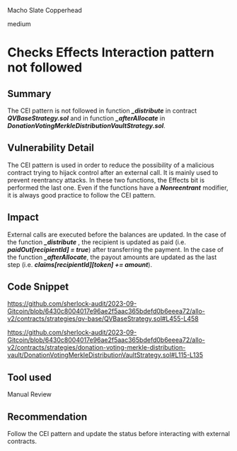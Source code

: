 Macho Slate Copperhead

medium

# Checks Effects Interaction pattern not followed
## Summary
The CEI pattern is not followed in function _**_distribute**_ in contract _**QVBaseStrategy.sol**_ and in function _**_afterAllocate**_ in _**DonationVotingMerkleDistributionVaultStrategy.sol**_.

## Vulnerability Detail
The CEI pattern is used in order to reduce the possibility of a malicious contract trying to hijack control after an external call. It is mainly used to prevent reentrancy attacks.
In these two functions, the Effects bit is performed the last one. Even if the functions have a _**Nonreentrant**_ modifier, it is always good practice to follow the CEI pattern.

## Impact
External calls are executed before the balances are updated.
In the case of the function _**_distribute**_ , the recipient is updated as paid (i.e. _**paidOut[recipientId] = true**_) after transferring the payment.
In the case of the function _**_afterAllocate**_, the payout amounts are updated as the last step (i.e. _**claims[recipientId][token] += amount**_).

## Code Snippet
https://github.com/sherlock-audit/2023-09-Gitcoin/blob/6430c8004017e96ae2f5aac365bdefd0b6eeea72/allo-v2/contracts/strategies/qv-base/QVBaseStrategy.sol#L455-L458

https://github.com/sherlock-audit/2023-09-Gitcoin/blob/6430c8004017e96ae2f5aac365bdefd0b6eeea72/allo-v2/contracts/strategies/donation-voting-merkle-distribution-vault/DonationVotingMerkleDistributionVaultStrategy.sol#L115-L135

## Tool used

Manual Review

## Recommendation
Follow the CEI pattern and update the status before interacting with external contracts. 